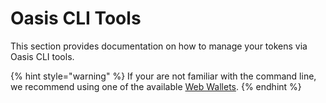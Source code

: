 # Oasis CLI Tools

This section provides documentation on how to manage your tokens via Oasis CLI tools.

{% hint style="warning" %}
If your are not familiar with the command line, we recommend using one of the available [Web Wallets](../web-wallets.md).
{% endhint %}



